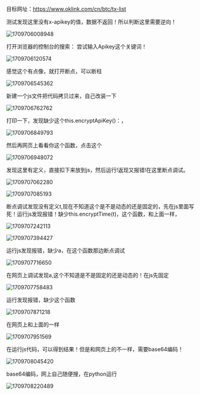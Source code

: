目标网址：https://www.oklink.com/cn/btc/tx-list

测试发现这里没有x-apikey的值，数据不返回！所以判断这里需要逆向！

![1709706008948](C:\Users\Administrator\AppData\Roaming\Typora\typora-user-images\1709706008948.png)

打开浏览器的控制台的搜索： 尝试输入Apikey这个关键词！

![1709706120574](C:\Users\Administrator\AppData\Roaming\Typora\typora-user-images\1709706120574.png)

感觉这个有点像，就打开断点，可以断柱

![1709706545362](C:\Users\Administrator\AppData\Roaming\Typora\typora-user-images\1709706545362.png)

新建一个js文件把代码拷贝过来，自己改装一下

![1709706762762](C:\Users\Administrator\AppData\Roaming\Typora\typora-user-images\1709706762762.png)

打印一下，发现缺少这个this.encryptApiKey()：，

![1709706849793](C:\Users\Administrator\AppData\Roaming\Typora\typora-user-images\1709706849793.png)

然后再网页上看看你这个函数，点击这个

![1709706948072](C:\Users\Administrator\AppData\Roaming\Typora\typora-user-images\1709706948072.png)

发现这里有定义，直接扣下来放到js，然后运行!返现又报错!在这里断点调试。

![1709707062280](C:\Users\Administrator\AppData\Roaming\Typora\typora-user-images\1709707062280.png)

![1709707085193](C:\Users\Administrator\AppData\Roaming\Typora\typora-user-images\1709707085193.png)

断点调试发现没有定义t,现在不知道这个是不是动态的还是固定的，先在js里面写死！运行js发现报错！缺少this.encryptTime(t)，这个函数，和上面一样，

![1709707242113](C:\Users\Administrator\AppData\Roaming\Typora\typora-user-images\1709707242113.png)

![1709707394427](C:\Users\Administrator\AppData\Roaming\Typora\typora-user-images\1709707394427.png)

运行js发现报错，缺少a，在这个函数那边断点调试

![1709707716650](C:\Users\Administrator\AppData\Roaming\Typora\typora-user-images\1709707716650.png)

在网页上调试发现a,这个不知道是不是固定的还是动态的！在js先固定

![1709707758483](C:\Users\Administrator\AppData\Roaming\Typora\typora-user-images\1709707758483.png)

运行发现报错，缺少这个函数

![1709707871218](C:\Users\Administrator\AppData\Roaming\Typora\typora-user-images\1709707871218.png)

在网页上和上面的一样

![1709707951569](C:\Users\Administrator\AppData\Roaming\Typora\typora-user-images\1709707951569.png)

在运行js代码，可以得到结果！但是和网页上的不一样，需要base64编码！

![1709708045420](C:\Users\Administrator\AppData\Roaming\Typora\typora-user-images\1709708045420.png)

base64编码，网上自己随便搜，在python运行

![1709708220489](C:\Users\Administrator\AppData\Roaming\Typora\typora-user-images\1709708220489.png)